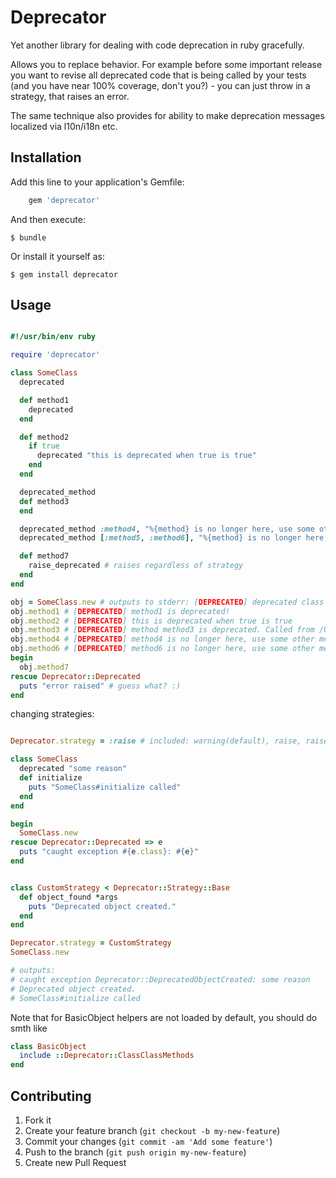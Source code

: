 # Deprecator

Yet another library for dealing with code deprecation in ruby gracefully.

Allows you to replace behavior. For example before some important release you want to revise all deprecated code that is being called by your tests (and you have near 100% coverage, don't you?) - you can just throw in a strategy, that raises an error.

The same technique also provides for ability to make deprecation messages localized via l10n/i18n etc.

## Installation

Add this line to your application's Gemfile:

```ruby
    gem 'deprecator'
```

And then execute:

    $ bundle

Or install it yourself as:

    $ gem install deprecator

## Usage

```ruby

#!/usr/bin/env ruby

require 'deprecator'

class SomeClass
  deprecated

  def method1
    deprecated
  end

  def method2
    if true
      deprecated "this is deprecated when true is true"
    end
  end

  deprecated_method
  def method3
  end

  deprecated_method :method4, "%{method} is no longer here, use some other method!"
  deprecated_method [:method5, :method6], "%{method} is no longer here, use some other method!"

  def method7
    raise_deprecated # raises regardless of strategy
  end
end

obj = SomeClass.new # outputs to stderr: [DEPRECATED] deprecated class SomeClass instantiated at /Users/vasfed/work/deprecator/examples/example.rb:26:in `new'
obj.method1 # [DEPRECATED] method1 is deprecated!
obj.method2 # [DEPRECATED] this is deprecated when true is true
obj.method3 # [DEPRECATED] method method3 is deprecated. Called from /Users/vasfed/work/deprecator/examples/example.rb:28:in `<top (required)>'
obj.method4 # [DEPRECATED] method4 is no longer here, use some other method!
obj.method6 # [DEPRECATED] method6 is no longer here, use some other method!
begin
  obj.method7
rescue Deprecator::Deprecated
  puts "error raised" # guess what? :)
end


```

changing strategies:

```ruby

Deprecator.strategy = :raise # included: warning(default), raise, raiseHard

class SomeClass
  deprecated "some reason"
  def initialize
    puts "SomeClass#initialize called"
  end
end

begin
  SomeClass.new
rescue Deprecator::Deprecated => e
  puts "caught exception #{e.class}: #{e}"
end


class CustomStrategy < Deprecator::Strategy::Base
  def object_found *args
    puts "Deprecated object created."
  end
end

Deprecator.strategy = CustomStrategy
SomeClass.new

# outputs:
# caught exception Deprecator::DeprecatedObjectCreated: some reason
# Deprecated object created.
# SomeClass#initialize called

```

Note that for BasicObject helpers are not loaded by default, you should do smth like

```ruby
class BasicObject
  include ::Deprecator::ClassClassMethods
end
```

## Contributing

1. Fork it
2. Create your feature branch (`git checkout -b my-new-feature`)
3. Commit your changes (`git commit -am 'Add some feature'`)
4. Push to the branch (`git push origin my-new-feature`)
5. Create new Pull Request
